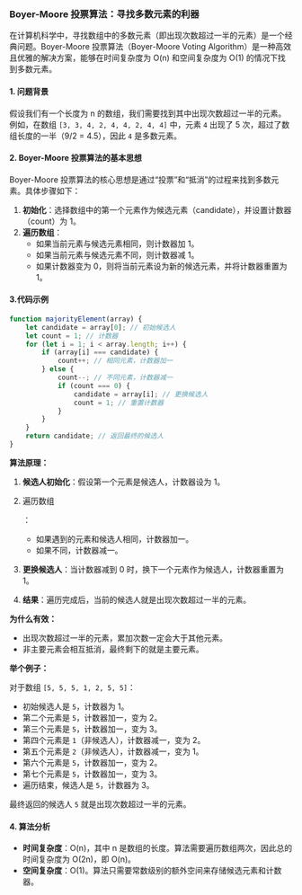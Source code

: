 ### Boyer-Moore 投票算法：寻找多数元素的利器

在计算机科学中，寻找数组中的多数元素（即出现次数超过一半的元素）是一个经典问题。Boyer-Moore 投票算法（Boyer-Moore Voting Algorithm）是一种高效且优雅的解决方案，能够在时间复杂度为 O(n) 和空间复杂度为 O(1) 的情况下找到多数元素。

#### 1. 问题背景

假设我们有一个长度为 n 的数组，我们需要找到其中出现次数超过一半的元素。例如，在数组 `[3, 3, 4, 2, 4, 4, 2, 4, 4]` 中，元素 `4` 出现了 5 次，超过了数组长度的一半（9/2 = 4.5），因此 `4` 是多数元素。

#### 2. Boyer-Moore 投票算法的基本思想

Boyer-Moore 投票算法的核心思想是通过“投票”和“抵消”的过程来找到多数元素。具体步骤如下：

1. **初始化**：选择数组中的第一个元素作为候选元素（candidate），并设置计数器（count）为 1。
2. **遍历数组**：
   - 如果当前元素与候选元素相同，则计数器加 1。
   - 如果当前元素与候选元素不同，则计数器减 1。
   - 如果计数器变为 0，则将当前元素设为新的候选元素，并将计数器重置为 1。

#### 3.代码示例

```javascript
function majorityElement(array) {
    let candidate = array[0]; // 初始候选人
    let count = 1; // 计数器
    for (let i = 1; i < array.length; i++) {
        if (array[i] === candidate) {
            count++; // 相同元素，计数器加一
        } else {
            count--; // 不同元素，计数器减一
            if (count === 0) {
                candidate = array[i]; // 更换候选人
                count = 1; // 重置计数器
            }
        }
    }
    return candidate; // 返回最终的候选人
}
```

**算法原理：**

1. **候选人初始化**：假设第一个元素是候选人，计数器设为 1。

2. 遍历数组

   ：

   - 如果遇到的元素和候选人相同，计数器加一。
   - 如果不同，计数器减一。

3. **更换候选人**：当计数器减到 0 时，换下一个元素作为候选人，计数器重置为 1。

4. **结果**：遍历完成后，当前的候选人就是出现次数超过一半的元素。

**为什么有效：**

- 出现次数超过一半的元素，累加次数一定会大于其他元素。
- 非主要元素会相互抵消，最终剩下的就是主要元素。

**举个例子：**

对于数组 `[5, 5, 5, 1, 2, 5, 5]`：

- 初始候选人是 `5`，计数器为 1。
- 第二个元素是 `5`，计数器加一，变为 2。
- 第三个元素是 `5`，计数器加一，变为 3。
- 第四个元素是 `1`（非候选人），计数器减一，变为 2。
- 第五个元素是 `2`（非候选人），计数器减一，变为 1。
- 第六个元素是 `5`，计数器加一，变为 2。
- 第七个元素是 `5`，计数器加一，变为 3。
- 遍历结束，候选人是 `5`，计数器为 3。

最终返回的候选人 `5` 就是出现次数超过一半的元素。

#### 4. 算法分析

- **时间复杂度**：O(n)，其中 n 是数组的长度。算法需要遍历数组两次，因此总的时间复杂度为 O(2n)，即 O(n)。
- **空间复杂度**：O(1)。算法只需要常数级别的额外空间来存储候选元素和计数器。